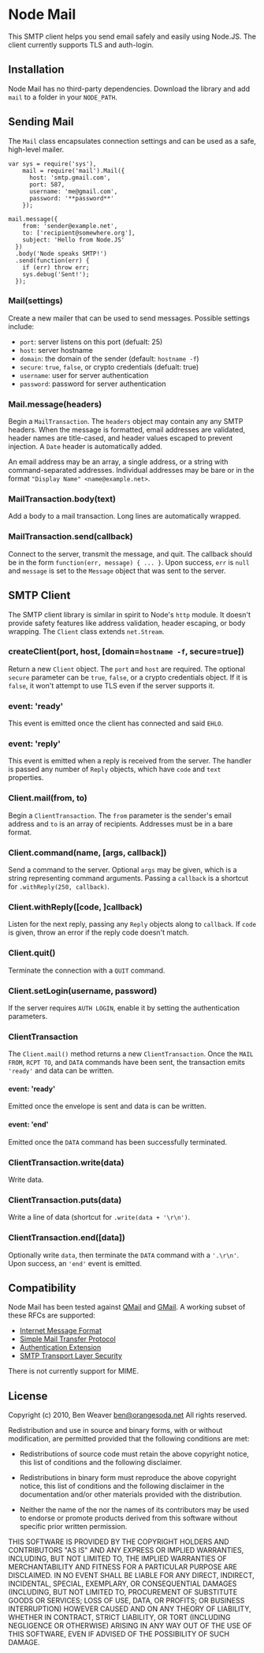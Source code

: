 # Node Mail #

This SMTP client helps you send email safely and easily using
Node.JS.  The client currently supports TLS and auth-login.

## Installation ##

Node Mail has no third-party dependencies.  Download the library and
add `mail` to a folder in your `NODE_PATH`.

## Sending Mail ##

The `Mail` class encapsulates connection settings and can be used as a
safe, high-level mailer.

    var sys = require('sys'),
        mail = require('mail').Mail({
          host: 'smtp.gmail.com',
          port: 587,
          username: 'me@gmail.com',
          password: '**password**'
        });

    mail.message({
        from: 'sender@example.net',
        to: ['recipient@somewhere.org'],
        subject: 'Hello from Node.JS'
      })
      .body('Node speaks SMTP!')
      .send(function(err) {
        if (err) throw err;
        sys.debug('Sent!');
      });

### Mail(settings) ###

Create a new mailer that can be used to send messages.  Possible
settings include:

  + `port`: server listens on this port (defualt: 25)
  + `host`: server hostname
  + `domain`: the domain of the sender (default: `hostname -f`)
  + `secure`: `true`, `false`, or crypto credentials (defualt: true)
  + `username`: user for server authentication
  + `password`: password for server authentication

### Mail.message(headers) ###

Begin a `MailTransaction`.  The `headers` object may contain any any
SMTP headers.  When the message is formatted, email addresses are
validated, header names are title-cased, and header values escaped to
prevent injection.  A `Date` header is automatically added.

An email address may be an array, a single address, or a string with
command-separated addresses.  Individual addresses may be bare or in
the format `"Display Name" <name@example.net>`.

### MailTransaction.body(text) ###

Add a body to a mail transaction.  Long lines are automatically
wrapped.

### MailTransaction.send(callback) ###

Connect to the server, transmit the message, and quit.  The callback
should be in the form `function(err, message) { ... }`.  Upon success,
`err` is `null` and `message` is set to the `Message` object that was
sent to the server.

## SMTP Client ##

The SMTP client library is similar in spirit to Node's `http` module.
It doesn't provide safety features like address validation, header
escaping, or body wrapping.  The `Client` class extends `net.Stream`.

### createClient(port, host, [domain=`hostname -f`, secure=true]) ###

Return a new `Client` object.  The `port` and `host` are required.
The optional `secure` parameter can be `true`, `false`, or a crypto
credentials object.  If it is `false`, it won't attempt to use TLS
even if the server supports it.

### event: 'ready' ###

This event is emitted once the client has connected and said `EHLO`.

### event: 'reply' ###

This event is emitted when a reply is received from the server.  The
handler is passed any number of `Reply` objects, which have `code` and
`text` properties.

### Client.mail(from, to) ###

Begin a `ClientTransaction`.  The `from` parameter is the sender's
email address and `to` is an array of recipients.  Addresses must be
in a bare format.

### Client.command(name, [args, callback]) ###

Send a command to the server.  Optional `args` may be given, which is
a string representing command arguments.  Passing a `callback` is a
shortcut for `.withReply(250, callback)`.

### Client.withReply([code, ]callback) ###

Listen for the next reply, passing any `Reply` objects along to
`callback`.  If `code` is given, throw an error if the reply code
doesn't match.

### Client.quit() ###

Terminate the connection with a `QUIT` command.

### Client.setLogin(username, password) ###

If the server requires `AUTH LOGIN`, enable it by setting the
authentication parameters.

### ClientTransaction ###

The `Client.mail()` method returns a new `ClientTransaction`.  Once
the `MAIL FROM`,  `RCPT TO`, and `DATA` commands have been sent, the
transaction emits `'ready'` and data can be written.

#### event: 'ready' ####

Emitted once the envelope is sent and data is can be written.

#### event: 'end' ####

Emitted once the `DATA` command has been successfully terminated.

### ClientTransaction.write(data) ###

Write data.

### ClientTransaction.puts(data) ###

Write a line of data (shortcut for `.write(data + '\r\n')`.

### ClientTransaction.end([data]) ###

Optionally write `data`, then terminate the `DATA` command with a
`'.\r\n'`.  Upon success, an `'end'` event is emitted.

## Compatibility ##

Node Mail has been tested against [QMail][1] and [GMail][2].  A
working subset of these RFCs are supported:

  + [Internet Message Format](http://tools.ietf.org/html/rfc5322)
  + [Simple Mail Transfer Protocol](http://tools.ietf.org/html/rfc5321)
  + [Authentication Extension](http://www.faqs.org/rfcs/rfc2554.html)
  + [SMTP Transport Layer Security](http://tools.ietf.org/html/rfc3207)

There is not currently support for MIME.

[1]: http://qmail.org/top.html
[2]: http://mail.google.com/support/bin/answer.py?hl=en&answer=13287

## License ##

Copyright (c) 2010, Ben Weaver <ben@orangesoda.net>
All rights reserved.

Redistribution and use in source and binary forms, with or without
modification, are permitted provided that the following conditions are
met:

* Redistributions of source code must retain the above copyright
  notice, this list of conditions and the following disclaimer.

* Redistributions in binary form must reproduce the above copyright
  notice, this list of conditions and the following disclaimer in the
  documentation and/or other materials provided with the distribution.

* Neither the name of the <organization> nor the names of its
  contributors may be used to endorse or promote products derived from
  this software without specific prior written permission.

THIS SOFTWARE IS PROVIDED BY THE COPYRIGHT HOLDERS AND CONTRIBUTORS
"AS IS" AND ANY EXPRESS OR IMPLIED WARRANTIES, INCLUDING, BUT NOT
LIMITED TO, THE IMPLIED WARRANTIES OF MERCHANTABILITY AND FITNESS FOR
A PARTICULAR PURPOSE ARE DISCLAIMED. IN NO EVENT SHALL <COPYRIGHT
HOLDER> BE LIABLE FOR ANY DIRECT, INDIRECT, INCIDENTAL, SPECIAL,
EXEMPLARY, OR CONSEQUENTIAL DAMAGES (INCLUDING, BUT NOT LIMITED TO,
PROCUREMENT OF SUBSTITUTE GOODS OR SERVICES; LOSS OF USE, DATA, OR
PROFITS; OR BUSINESS INTERRUPTION) HOWEVER CAUSED AND ON ANY THEORY OF
LIABILITY, WHETHER IN CONTRACT, STRICT LIABILITY, OR TORT (INCLUDING
NEGLIGENCE OR OTHERWISE) ARISING IN ANY WAY OUT OF THE USE OF THIS
SOFTWARE, EVEN IF ADVISED OF THE POSSIBILITY OF SUCH DAMAGE.

